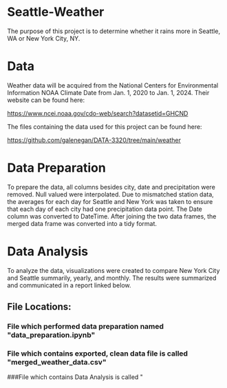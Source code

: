 # Seattle-Weather

The purpose of this project is to determine whether it rains more in Seattle, WA or New York City, NY. 


# Data

Weather data will be acquired from the National Centers for Environmental Information NOAA Climate Date from Jan. 1, 2020 to Jan. 1, 2024. Their website can be found here:

https://www.ncei.noaa.gov/cdo-web/search?datasetid=GHCND

The files containing the data used for this project can be found here:

https://github.com/galenegan/DATA-3320/tree/main/weather



# Data Preparation

To prepare the data, all columns besides city, date and precipitation were removed. Null valued were interpolated. Due to mismatched station data, the averages for each day for Seattle and New York was taken to ensure that each day of each city had one precipitation data point. The Date column was converted to DateTime. After joining the two data frames, the merged data frame was converted into a tidy format. 


# Data Analysis

To analyze the data, visualizations were created to compare New York City and Seattle summarily, yearly, and monthly. The results were summarized and communicated in a report linked below. 


## File Locations: 

### File which performed data preparation named "data_preparation.ipynb"

### File which contains exported, clean data file is called "merged_weather_data.csv"

###File which contains Data Analysis is called "
